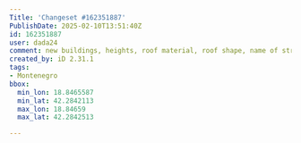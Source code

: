 ```yaml
---
Title: 'Changeset #162351887'
PublishDate: 2025-02-10T13:51:40Z
id: 162351887
user: dada24
comment: new buildings, heights, roof material, roof shape, name of streets
created_by: iD 2.31.1
tags:
- Montenegro
bbox:
  min_lon: 18.8465587
  min_lat: 42.2842113
  max_lon: 18.84659
  max_lat: 42.2842513

---
```

